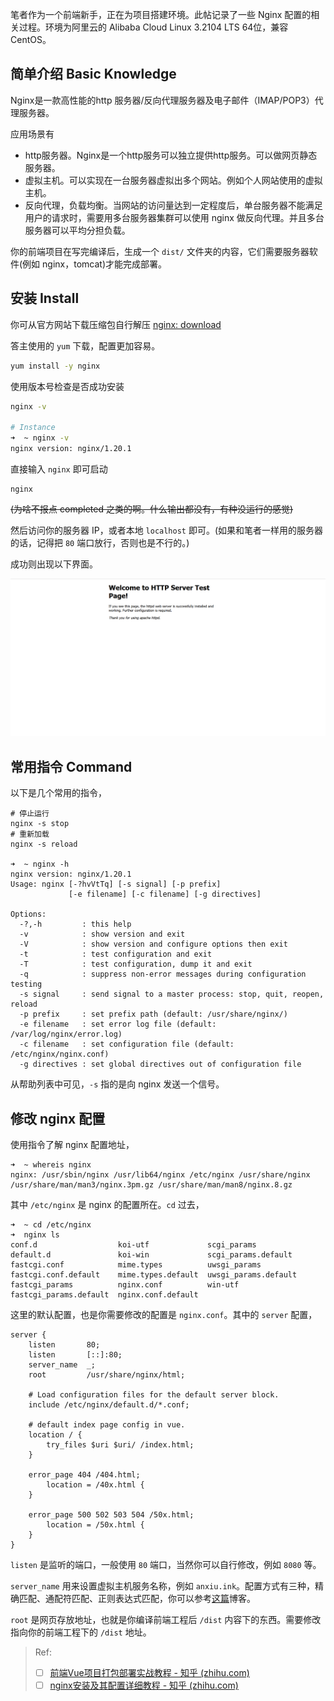 笔者作为一个前端新手，正在为项目搭建环境。此帖记录了一些 Nginx 配置的相关过程。环境为阿里云的 Alibaba Cloud Linux 3.2104 LTS 64位，兼容 CentOS。
<!--more-->

## 简单介绍 Basic Knowledge

Nginx是一款高性能的http 服务器/反向代理服务器及电子邮件（IMAP/POP3）代理服务器。

应用场景有

- http服务器。Nginx是一个http服务可以独立提供http服务。可以做网页静态服务器。
- 虚拟主机。可以实现在一台服务器虚拟出多个网站。例如个人网站使用的虚拟主机。
- 反向代理，负载均衡。当网站的访问量达到一定程度后，单台服务器不能满足用户的请求时，需要用多台服务器集群可以使用 nginx 做反向代理。并且多台服务器可以平均分担负载。

你的前端项目在写完编译后，生成一个 `dist/` 文件夹的内容，它们需要服务器软件(例如 nginx，tomcat)才能完成部署。

## 安装 Install

你可从官方网站下载压缩包自行解压 [nginx: download](http://nginx.org/en/download.html)

答主使用的 `yum` 下载，配置更加容易。

```bash
yum install -y nginx
```

使用版本号检查是否成功安装

```bash
nginx -v

# Instance
➜  ~ nginx -v 
nginx version: nginx/1.20.1
```

直接输入 `nginx` 即可启动

```shell
nginx
```

~~(为啥不报点 completed 之类的啊。什么输出都没有，有种没运行的感觉)~~

然后访问你的服务器 IP，或者本地 `localhost` 即可。(如果和笔者一样用的服务器的话，记得把 `80` 端口放行，否则也是不行的。)

成功则出现以下界面。

![image-20230510141051953](https://raw.githubusercontent.com/Anxiu0101/PicgoImg/master/202305101410099.png)

## 常用指令 Command

以下是几个常用的指令，

```shell
# 停止运行
nginx -s stop
# 重新加载
nginx -s reload

➜  ~ nginx -h 
nginx version: nginx/1.20.1
Usage: nginx [-?hvVtTq] [-s signal] [-p prefix]
             [-e filename] [-c filename] [-g directives]

Options:
  -?,-h         : this help
  -v            : show version and exit
  -V            : show version and configure options then exit
  -t            : test configuration and exit
  -T            : test configuration, dump it and exit
  -q            : suppress non-error messages during configuration testing
  -s signal     : send signal to a master process: stop, quit, reopen, reload
  -p prefix     : set prefix path (default: /usr/share/nginx/)
  -e filename   : set error log file (default: /var/log/nginx/error.log)
  -c filename   : set configuration file (default: /etc/nginx/nginx.conf)
  -g directives : set global directives out of configuration file
```

从帮助列表中可见，`-s` 指的是向 nginx 发送一个信号。

## 修改 nginx 配置

使用指令了解 nginx 配置地址，

```shell
➜  ~ whereis nginx
nginx: /usr/sbin/nginx /usr/lib64/nginx /etc/nginx /usr/share/nginx /usr/share/man/man3/nginx.3pm.gz /usr/share/man/man8/nginx.8.gz
```

其中 `/etc/nginx` 是 nginx 的配置所在。`cd` 过去，

```shell
➜  ~ cd /etc/nginx
➜  nginx ls           
conf.d                  koi-utf             scgi_params
default.d               koi-win             scgi_params.default
fastcgi.conf            mime.types          uwsgi_params
fastcgi.conf.default    mime.types.default  uwsgi_params.default
fastcgi_params          nginx.conf          win-utf
fastcgi_params.default  nginx.conf.default
```

这里的默认配置，也是你需要修改的配置是 `nginx.conf`。其中的 `server` 配置，

```shell
server {
    listen       80;
    listen       [::]:80;
    server_name  _;
    root         /usr/share/nginx/html;

    # Load configuration files for the default server block.
    include /etc/nginx/default.d/*.conf;
    
    # default index page config in vue.
    location / { 
        try_files $uri $uri/ /index.html; 
    }

    error_page 404 /404.html;
        location = /40x.html {
    }

    error_page 500 502 503 504 /50x.html;
        location = /50x.html {
    }
}
```

`listen` 是监听的端口，一般使用 `80` 端口，当然你可以自行修改，例如 `8080` 等。

`server_name` 用来设置虚拟主机服务名称，例如 `anxiu.ink`。配置方式有三种，精确匹配、通配符匹配、正则表达式匹配，你可以参考[这篇](https://www.itheima.com/news/20210723/162833.html)博客。

`root` 是网页存放地址，也就是你编译前端工程后 `/dist` 内容下的东西。需要修改指向你的前端工程下的 `/dist` 地址。

> Ref:
>
> - [ ] [前端Vue项目打包部署实战教程 - 知乎 (zhihu.com)](https://zhuanlan.zhihu.com/p/431796992)
> - [ ] [nginx安装及其配置详细教程 - 知乎 (zhihu.com)](https://zhuanlan.zhihu.com/p/83890573)